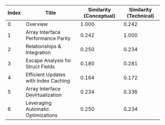 | Index | Title | Similarity (Conceptual) | Similarity (Technical) |
|-------|-------|-------------------------|------------------------|
| 0 | Overview | 1.000 | 0.242 |
| 1 | Array Interface Performance Parity | 0.242 | 1.000 |
| 2 | Relationships & Integration | 0.250 | 0.234 |
| 3 | Escape Analysis for Struct Fields | 0.180 | 0.281 |
| 4 | Efficient Updates with Index Caching | 0.164 | 0.172 |
| 5 | Array Interface Devirtualization | 0.234 | 0.336 |
| 6 | Leveraging Automatic Optimizations | 0.250 | 0.234 |
